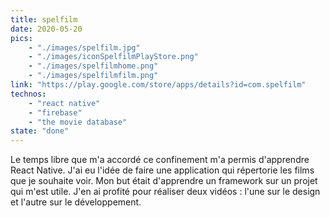 ```yaml
---
title: spelfilm
date: 2020-05-20
pics: 
    - "./images/spelfilm.jpg"
    - "./images/iconSpelfilmPlayStore.png"
    - "./images/spelfilmhome.png"
    - "./images/spelfilmfilm.png"
link: "https://play.google.com/store/apps/details?id=com.spelfilm"
technos: 
    - "react native"
    - "firebase"
    - "the movie database"
state: "done"
---
```


Le temps libre que m'a accordé ce confinement m'a permis d'apprendre React Native. J'ai eu l'idée de faire une application qui répertorie les films que je souhaite voir. Mon but était d'apprendre un framework sur un projet qui m'est utile. J'en ai profité pour réaliser deux vidéos : l'une sur le design et l'autre sur le développement.
